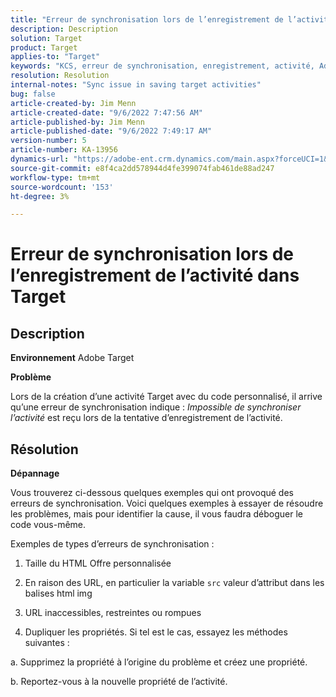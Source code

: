 ```yaml
---
title: "Erreur de synchronisation lors de l’enregistrement de l’activité dans Target"
description: Description
solution: Target
product: Target
applies-to: "Target"
keywords: "KCS, erreur de synchronisation, enregistrement, activité, Adobe Target, dépannage"
resolution: Resolution
internal-notes: "Sync issue in saving target activities"
bug: false
article-created-by: Jim Menn
article-created-date: "9/6/2022 7:47:56 AM"
article-published-by: Jim Menn
article-published-date: "9/6/2022 7:49:17 AM"
version-number: 5
article-number: KA-13956
dynamics-url: "https://adobe-ent.crm.dynamics.com/main.aspx?forceUCI=1&pagetype=entityrecord&etn=knowledgearticle&id=e765de36-b82d-ed11-9db1-0022480866ad"
source-git-commit: e8f4ca2dd578944d4fe399074fab461de88ad247
workflow-type: tm+mt
source-wordcount: '153'
ht-degree: 3%

---
```


# Erreur de synchronisation lors de l’enregistrement de l’activité dans Target

## Description


<b>Environnement</b>
Adobe Target

<b>Problème</b>

Lors de la création d’une activité Target avec du code personnalisé, il arrive qu’une erreur de synchronisation indique : *Impossible de synchroniser l’activité* est reçu lors de la tentative d’enregistrement de l’activité.


## Résolution


<b>Dépannage</b>

Vous trouverez ci-dessous quelques exemples qui ont provoqué des erreurs de synchronisation.
Voici quelques exemples à essayer de résoudre les problèmes, mais pour identifier la cause, il vous faudra déboguer le code vous-même.

Exemples de types d’erreurs de synchronisation :

1. Taille du HTML Offre personnalisée

2. En raison des URL, en particulier la variable `src` valeur d’attribut dans les balises html img

3. URL inaccessibles, restreintes ou rompues

4. Dupliquer les propriétés. Si tel est le cas, essayez les méthodes suivantes :

a. Supprimez la propriété à l’origine du problème et créez une propriété.

b. Reportez-vous à la nouvelle propriété de l’activité.


